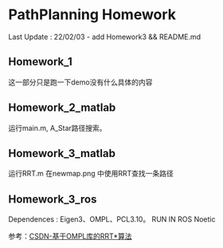 # PathPlanning Homework
Last Update : 22/02/03 - add Homework3 && README.md

## Homework_1

这一部分只是跑一下demo没有什么具体的内容


## Homework_2_matlab

运行main.m, A_Star路径搜索。

## Homework_3_matlab

运行RRT.m 在newmap.png 中使用RRT查找一条路径


## Homework_3_ros

Dependences : Eigen3、OMPL、PCL3.10。
RUN IN ROS Noetic

参考：[CSDN-基于OMPL库的RRT*算法](https://blog.csdn.net/weixin_43795921/article/details/102674696#commentBox)
